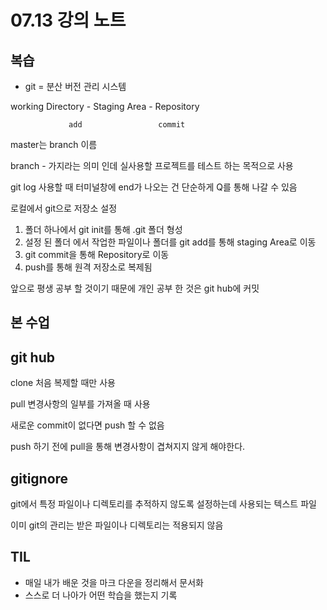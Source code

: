 # 07.13 강의 노트

## 복습

- git = 분산 버전 관리 시스템

working Directory    -   Staging Area   -   Repository

                 add                 commit

master는 branch 이름

branch - 가지라는 의미 인데 실사용할 프로젝트를 테스트 하는 목적으로 사용

 git log 사용할 때 터미널창에 end가 나오는 건 단순하게 Q를 통해 나갈 수 있음 

로컬에서 git으로 저장소 설정

1. 폴더 하나에서 git init를 통해 .git 폴더 형성
2. 설정 된 폴더 에서 작업한 파일이나 폴더를 git add를 통해 staging Area로 이동
3. git commit을 통해 Repository로 이동
4. push를 통해 원격 저장소로 복제됨

앞으로 평생 공부 할 것이기 때문에 개인 공부 한 것은 git hub에 커밋 

## 본 수업

## git hub

clone 처음 복제할 때만 사용

pull 변경사항의 일부를 가져올 때 사용

새로운 commit이 없다면 push 할 수 없음 

push 하기 전에 pull을 통해 변경사항이 겹쳐지지 않게 해야한다. 

## gitignore

git에서 특정 파일이나 디렉토리를 추적하지 않도록 설정하는데 사용되는 텍스트 파일

이미 git의 관리는 받은 파일이나 디렉토리는 적용되지 않음

## TIL

- 매일 내가 배운 것을 마크 다운을 정리해서 문서화
- 스스로 더 나아가 어떤 학습을 했는지 기록